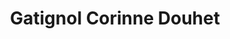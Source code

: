 ---
title: "Gatignol Corinne Douhet"
url: /saint-genes-champespe/gatignol-corinne-douhet/
shop: Kiosk
---
